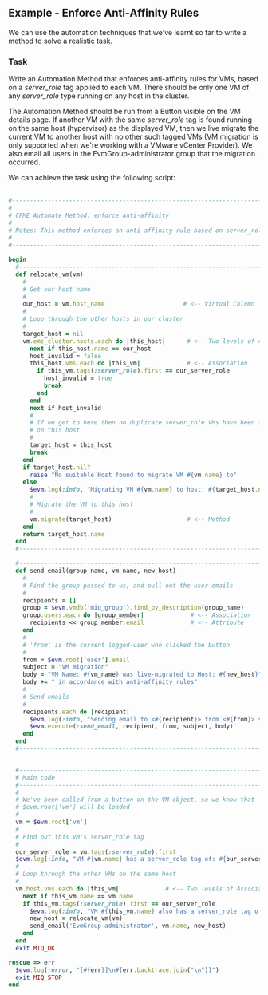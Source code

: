 ## Example  - Enforce Anti-Affinity Rules

We can use the automation techniques that we've learnt so far to write a method to solve a realistic task.

### Task

Write an Automation Method that enforces anti-affinity rules for VMs, based on a _server\_role_ tag applied to each VM. There should be only one VM of any _server\_role_ type running on any host in the cluster.

The Automation Method should be run from a Button visible on the VM details page. If another VM with the same _server\_role_ tag is found running on the same host (hypervisor) as the displayed VM, then we live migrate the current VM to another host with no other such tagged VMs (VM migration is only supported when we're working with a VMware vCenter Provider). We also email all users in the EvmGroup-administrator group that the migration occurred.

We can achieve the task using the following script:
<br> <br>

```ruby
#----------------------------------------------------------------------------
#
# CFME Automate Method: enforce_anti-affinity
#
# Notes: This method enforces an anti-affinity rule based on server_role tag
#
#----------------------------------------------------------------------------

begin
  #----------------------------------------------------------------------------
  def relocate_vm(vm)
    #
    # Get our host name
    #
    our_host = vm.host_name		                 # <-- Virtual Column
    #
    # Loop through the other hosts in our cluster
    #
    target_host = nil
    vm.ems_cluster.hosts.each do |this_host|      # <-- Two levels of Association
      next if this_host.name == our_host
      host_invalid = false
      this_host.vms.each do |this_vm|             # <-- Association
        if this_vm.tags(:server_role).first == our_server_role
          host_invalid = true
          break
        end
      end
      next if host_invalid
      #
      # If we get to here then no duplicate server_role VMs have been found
      # on this host
      #
      target_host = this_host
      break
    end
    if target_host.nil?
      raise "No suitable Host found to migrate VM #{vm.name} to"
    else
      $evm.log(:info, "Migrating VM #{vm.name} to host: #{target_host.name}")
      #
      # Migrate the VM to this host
      #
      vm.migrate(target_host)	                  # <-- Method
    end
    return target_host.name
  end
  #----------------------------------------------------------------------------

  #----------------------------------------------------------------------------
  def send_email(group_name, vm_name, new_host)
    #
    # Find the group passed to us, and pull out the user emails
    #
    recipients = []
    group = $evm.vmdb('miq_group').find_by_description(group_name)
    group.users.each do |group_member|             # <-- Association
      recipients << group_member.email             # <-- Attribute
    end
    #
    # 'from' is the current logged-user who clicked the button
    #
    from = $evm.root['user'].email
    subject = "VM migration"
    body = "VM Name: #{vm_name} was live-migrated to Host: #{new_host}"
    body += " in accordance with anti-affinity rules"
    #
    # Send emails
    #
    recipients.each do |recipient|
      $evm.log(:info, "Sending email to <#{recipient}> from <#{from}> subject: <#{subject}>")
      $evm.execute(:send_email, recipient, from, subject, body)
    end
  end
  #----------------------------------------------------------------------------


  #----------------------------------------------------------------------------
  # Main code
  #----------------------------------------------------------------------------
  #
  # We've been called from a button on the VM object, so we know that
  # $evm.root['vm'] will be loaded
  #
  vm = $evm.root['vm']
  #
  # Find out this VM's server_role tag
  #
  our_server_role = vm.tags(:server_role).first
  $evm.log(:info, "VM #{vm.name} has a server_role tag of: #{our_server_role}")
  #
  # Loop through the other VMs on the same host
  #
  vm.host.vms.each do |this_vm|             # <-- Two levels of Association
    next if this_vm.name == vm.name
    if this_vm.tags(:server_role).first == our_server_role
      $evm.log(:info, "VM #{this_vm.name} also has a server_role tag of: #{our_server_role}, taking remedial action")
      new_host = relocate_vm(vm)
      send_email('EvmGroup-administrator', vm.name, new_host)
    end
  end
  exit MIQ_OK

rescue => err
  $evm.log(:error, "[#{err}]\n#{err.backtrace.join("\n")}")
  exit MIQ_STOP
end
```

